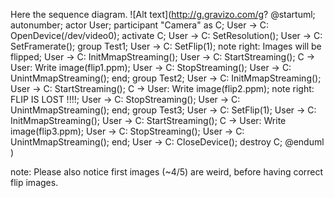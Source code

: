 
Here the sequence diagram.
![Alt text](http://g.gravizo.com/g?
@startuml;
autonumber;
actor User;
participant "Camera" as C;
User -> C: OpenDevice\(/dev/video0\);
activate C;
User -> C: SetResolution\(\);
User -> C: SetFramerate\(\);
group Test1;
User -> C: SetFlip\(1\);
note right: Images will be flipped;
User -> C: InitMmapStreaming\(\);
User -> C: StartStreaming\(\);
C -> User: Write image\(flip1.ppm\);
User -> C: StopStreaming\(\);
User -> C: UnintMmapStreaming\(\);
end;
group Test2;
User -> C: InitMmapStreaming\(\);
User -> C: StartStreaming\(\);
C -> User: Write image\(flip2.ppm\);
note right: FLIP IS LOST !!!!;
User -> C: StopStreaming\(\);
User -> C: UnintMmapStreaming\(\);
end;
group Test3;
User -> C: SetFlip\(1\);
User -> C: InitMmapStreaming\(\);
User -> C: StartStreaming\(\);
C -> User: Write image\(flip3.ppm\);
User -> C: StopStreaming\(\);
User -> C: UnintMmapStreaming\(\);
end;
User -> C: CloseDevice\(\);
destroy C;
@enduml
)

note: Please also notice first images (~4/5) are weird, before having correct flip images.
